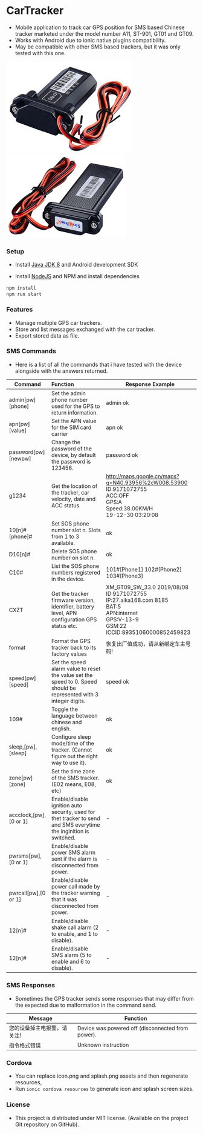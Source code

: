 # CarTracker
 - Mobile application to track car GPS position for SMS based Chinese tracker marketed under the model number A11, ST-901, GT01 and GT09.
 - Works with Android due to ionic native plugins compatibility.
 - May be compatible with other SMS based trackers, but it was only tested with this one.

![front](.\readme\front.jpg)![back](.\readme\back.jpg)



### Setup

- Install [Java JDK 8](https://www.oracle.com/technetwork/java/javase/downloads/jdk8-downloads-2133151.html) and Android development SDK

 - Install [NodeJS](https://nodejs.org/en/) and NPM and install dependencies
```
npm install
npm run start
```



### Features

 - Manage multiple GPS car trackers.
 - Store and list messages exchanged with the car tracker.
 - Export stored data as file.



### SMS Commands

- Here is a list of all the commands that i have tested with the device alongside with the answers returned.

| Command                | Function                                                     | Response Example                                             |
| ---------------------- | :----------------------------------------------------------- | ------------------------------------------------------------ |
| admin[pw] [phone]      | Set the admin phone number used for the GPS to return information. | admin ok                                                     |
| apn[pw] [value]        | Set the APN value for the SIM card carrier                   | apn ok                                                       |
| password[pw] [newpw]   | Change the password of the device, by default the password is 123456. | password ok                                                  |
| g1234                  | Get the location of the tracker, car velocity, date and ACC status | http://maps.google.cn/maps?q=N40.93956%2cW008.53900<br/>ID:9171072755<br/>ACC:OFF<br/>GPS:A<br/>Speed:38.00KM/H<br/>19-12-30 03:20:08 |
| 10[n]#[phone]#         | Set SOS phone number slot n. Slots from 1 to 3 available.    | ok                                                           |
| D10[n]#                | Delete SOS phone number on slot n.                           | ok                                                           |
| C10#                   | List the SOS phone numbers registered in the device.         | 101#[Phone1] 102#[Phone2] 103#[Phone3]                       |
| CXZT                   | Get the tracker firmware version, identifier, battery level, APN configuration GPS status etc. | XM_GT09_SW_33.0 2019/08/08<br/>ID:9171072755<br/>IP:27.aika168.com 8185<br/>BAT:5<br/>APN:internet<br/>GPS:V-13-9<br/>GSM:22<br/>ICCID:89351060000852459823 |
| format                 | Format the GPS tracker back to its factory values            | 恢复出厂值成功，请从新绑定车主号码!                          |
| speed[pw] [speed]      | Set the speed alarm value to reset the value set the speed to 0. Speed should be represented with 3 integer digits. | speed ok                                                     |
| 109#                   | Toggle the language between chinese and english.             | ok                                                           |
| sleep,[pw],[sleep]     | Configure sleep mode/time of the tracker. (Cannot figure out the right way to use it). | ok                                                           |
| zone[pw] [zone]        | Set the time zone of the SMS tracker. (E02 means, E08, etc)  | ok                                                           |
| accclock,[pw],[0 or 1] | Enable/disable ignition auto security, used for thet tracker to send and SMS everytime the inginition is switched. | -                                                            |
| pwrsms[pw],[0 or 1]    | Enable/disable power SMS alarm sent if the alarm is disconnected from power. | -                                                            |
| pwrcall[pw],[0 or 1]   | Enable/disable power call made by the tracker warning that it was disconnected from power. | -                                                            |
| 12[n]#                 | Enable/disable shake call alarm (2 to enable, and 1 to disable). | -                                                            |
| 12[n]#                 | Enable/disable SMS alarm (5 to enable and 6 to disable).     | -                                                            |



### SMS Responses

 - Sometimes the GPS tracker sends some responses that may differ from the expected due to malformation in the command send.

| Message                     | Function                                          |
| --------------------------- | ------------------------------------------------- |
| 您的设备掉主电报警，请关注! | Device was powered off (disconnected from power). |
| 指令格式错误                | Unknown instruction                               |



### Cordova

 - You can replace icon.png and splash.png assets and then regenerate resources,
 - Run `ionic cordova resources` to generate icon and splash screen sizes.




### License
- This project is distributed under MIT license. (Available on the project Git repository on GitHub).
